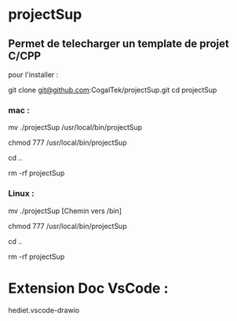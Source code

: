 # projectSup

## Permet de telecharger un template de projet C/CPP

pour l'installer :

git clone git@github.com:CogalTek/projectSup.git
cd projectSup



### mac :
mv ./projectSup /usr/local/bin/projectSup

chmod 777 /usr/local/bin/projectSup

cd ..

rm -rf projectSup


### Linux :
mv ./projectSup [Chemin vers /bin]

chmod 777 /usr/local/bin/projectSup

cd ..

rm -rf projectSup


# Extension Doc VsCode :

hediet.vscode-drawio
